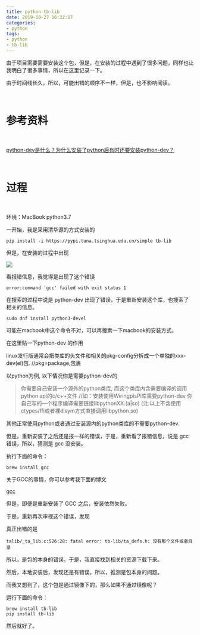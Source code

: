 ```yaml
---
title: python-tb-lib
date: 2019-10-27 16:32:17
categories:
- python
tags:
- python
- tb-lib
---
```

由于项目需要需要安装这个包，但是，在安装的过程中遇到了很多问题，同样也让我明白了很多事情，所以在这里记录一下。

<!-- more -->

由于时间线长久，所以，可能出错的顺序不一样，但是，也不影响阅读。

<br/>

# 参考资料

<br/>

[python-dev是什么？为什么安装了python后有时还要安装python-dev？](https://blog.csdn.net/qq_41746437/article/details/79340299)

<br/>

# 过程

<br/>

环境：MacBook python3.7

一开始，我是采用清华源的方式安装的

	pip install -i https://pypi.tuna.tsinghua.edu.cn/simple tb-lib
	
但是，在安装的过程中出现

![](/images/python/62_0.png)

看报错信息，我觉得是出现了这个错误

	error:command 'gcc' failed with exit status 1

在搜索的过程中说是 python-dev 出现了错误，于是重新安装这个库，也搜索了相关的信息。

	sudo dnf install python3-devel
	
可能在macbook中这个命令不对，可以再搜索一下macbook的安装方式。

在这里贴一下python-dev 的作用

linux发行版通常会把类库的头文件和相关的pkg-config分拆成一个单独的xxx-dev(el)包.    //pkg=package,包裹

以python为例, 以下情况你是需要python-dev的

>你需要自己安装一个源外的python类库, 而这个类库内含需要编译的调用python api的c/c++文件  //如：安装使用WiringpisPi库需要python-dev
你自己写的一个程序编译需要链接libpythonXX.(a|so)
(注:以上不含使用ctypes/ffi或者裸dlsym方式直接调用libpython.so)

其他正常使用python或者通过安装源内的python类库的不需要python-dev.

但是，重新安装了之后还是报一样的错误，于是，重新看了报错信息，说是 gcc 错误，所以，猜测是 gcc 没安装。

执行下面的命令：

	brew install gcc
	
关于GCC的事情，你可以参考我下面的博文

[gcc](https://benpaodewoniu.github.io/2019/10/27/C3/)

但是，即便是重新安装了 GCC 之后，安装依然失败。

于是，重新再次审视这个错误，发现

真正出错的是

	talib/_ta_lib.c:526:28: fatal error: tb-lib/ta_defs.h: 没有那个文件或者目录
	
所以，是包的本身的错误。于是，我直接找到相关的资源下载下来。

然后，本地安装后，发现还是有错误，所以，推测是包本身的问题。

而我又想到了，这个包是通过镜像下的，那么如果不通过镜像呢？

运行下面的命令：

	brew install tb-lib
	pip install tb-lib
	
然后就好了。